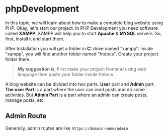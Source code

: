 # phpDevelopment

In this topic, we will learn about how to make a complete blog website using PHP. Okay, let's start our project. In PHP Development you need software called **XAMPP**. XAMPP will help you to start **Apache** & **MYSQL** servers. So, first, install it and start them.

After Installation you will get a folder in **C:** drive named "xampp". Inside "xampp", you will find another folder named "htdocs". Create your project folder there.

> **My suggestion is**, First make your project frontend using web language then paste your folder inside htdocs. 

A blog website can be divided into two parts. **User** part and **Admin** part.  **The user Part** is a part where the user can read posts and do some activities. But **Admin Part** is a part where an admin can create posts, manage posts, etc.

## Admin Route

Generally, admin routes are like `https://domain-name/admin` 



